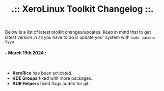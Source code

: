 # <center>.:: XeroLinux Toolkit Changelog ::.</center>

<br />

Below is a list of latest toolkit changes/updates. Keep in mind that to get latest version in all you have to do is update your system with `sudo pacman -Syyu`


#### - March 19th 2024 :
<br />

- **XeroRice** has been acticated.
- **KDE Groups** fixed with more packages.
- **AUR Helpers** fixed flags added for git.
